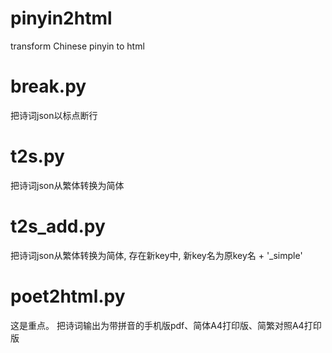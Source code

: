 # pinyin2html
transform Chinese pinyin to html

# break.py
把诗词json以标点断行

# t2s.py
把诗词json从繁体转换为简体

# t2s_add.py
把诗词json从繁体转换为简体, 存在新key中, 新key名为原key名 + '_simple'

# poet2html.py
这是重点。
把诗词输出为带拼音的手机版pdf、简体A4打印版、简繁对照A4打印版

